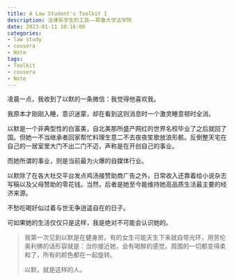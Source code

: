 ```yaml
---
title: A Law Student's Toolkit I 
description: 法律系学生的工具——耶鲁大学法学院
date: 2023-01-11 10:16:00
categories:
- law study
- cousera
- Note
tags:
- Toolkit
- cousera
- Note
---
```


凌晨一点，我收到了以默的一条微信：我觉得他喜欢我。

我原本才刚刚入睡，意识迷蒙，却在看到这则消息时一个激灵睡意顿时全消。

以默是一个非典型性的白富美，自北美那所盛产网红的世界名校毕业了之后就回了国。但她一不当继承者回家帮忙料理生意二不去夜夜笙歌放浪形骸。反倒整天宅在自己的一居室里大门不出二门不迈，声称是在开创自己的事业。

而她所谓的事业，则是当前最为火爆的自媒体行业。

以默除了在各大社交平台发点鸡汤接赞助商广告之外，日常收入还靠着给小说杂志写稿以及父母赞助的零花钱。当然，后者是她至今能维持她高品质生活最主要的经济来源。

不愁吃喝好似过着与世无争逍遥自在的日子。

可如果她的生活仅仅只是这样，我是绝对不可能会认识她的。

> 我第一次见到以默是在健身房。有的女生可能天生下来就自带光环，用劳伦奥利佛的话形容就是：当你接近她，会有喝醉的感觉，周围的一切都变得柔和了，所有的颜色都在一起旋转。
>
> 以默，就是这样的人。

